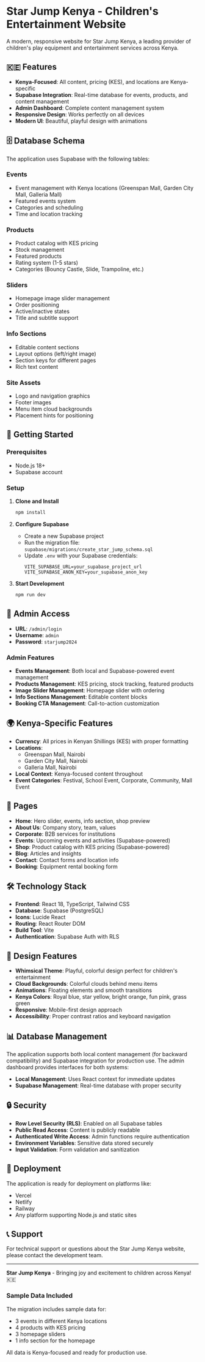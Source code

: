 # Star Jump Kenya - Children's Entertainment Website

A modern, responsive website for Star Jump Kenya, a leading provider of children's play equipment and entertainment services across Kenya.

## 🇰🇪 Features

- **Kenya-Focused**: All content, pricing (KES), and locations are Kenya-specific
- **Supabase Integration**: Real-time database for events, products, and content management
- **Admin Dashboard**: Complete content management system
- **Responsive Design**: Works perfectly on all devices
- **Modern UI**: Beautiful, playful design with animations

## 🗄️ Database Schema

The application uses Supabase with the following tables:

### Events
- Event management with Kenya locations (Greenspan Mall, Garden City Mall, Galleria Mall)
- Featured events system
- Categories and scheduling
- Time and location tracking

### Products
- Product catalog with KES pricing
- Stock management
- Featured products
- Rating system (1-5 stars)
- Categories (Bouncy Castle, Slide, Trampoline, etc.)

### Sliders
- Homepage image slider management
- Order positioning
- Active/inactive states
- Title and subtitle support

### Info Sections
- Editable content sections
- Layout options (left/right image)
- Section keys for different pages
- Rich text content

### Site Assets
- Logo and navigation graphics
- Footer images
- Menu item cloud backgrounds
- Placement hints for positioning

## 🚀 Getting Started

### Prerequisites
- Node.js 18+
- Supabase account

### Setup

1. **Clone and Install**
   ```bash
   npm install
   ```

2. **Configure Supabase**
   - Create a new Supabase project
   - Run the migration file: `supabase/migrations/create_star_jump_schema.sql`
   - Update `.env` with your Supabase credentials:
     ```
     VITE_SUPABASE_URL=your_supabase_project_url
     VITE_SUPABASE_ANON_KEY=your_supabase_anon_key
     ```

3. **Start Development**
   ```bash
   npm run dev
   ```

## 🔧 Admin Access

- **URL**: `/admin/login`
- **Username**: `admin`
- **Password**: `starjump2024`

### Admin Features
- **Events Management**: Both local and Supabase-powered event management
- **Products Management**: KES pricing, stock tracking, featured products
- **Image Slider Management**: Homepage slider with ordering
- **Info Sections Management**: Editable content blocks
- **Booking CTA Management**: Call-to-action customization

## 🌍 Kenya-Specific Features

- **Currency**: All prices in Kenyan Shillings (KES) with proper formatting
- **Locations**: 
  - Greenspan Mall, Nairobi
  - Garden City Mall, Nairobi
  - Galleria Mall, Nairobi
- **Local Context**: Kenya-focused content throughout
- **Event Categories**: Festival, School Event, Corporate, Community, Mall Event

## 📱 Pages

- **Home**: Hero slider, events, info section, shop preview
- **About Us**: Company story, team, values
- **Corporate**: B2B services for institutions
- **Events**: Upcoming events and activities (Supabase-powered)
- **Shop**: Product catalog with KES pricing (Supabase-powered)
- **Blog**: Articles and insights
- **Contact**: Contact forms and location info
- **Booking**: Equipment rental booking form

## 🛠️ Technology Stack

- **Frontend**: React 18, TypeScript, Tailwind CSS
- **Database**: Supabase (PostgreSQL)
- **Icons**: Lucide React
- **Routing**: React Router DOM
- **Build Tool**: Vite
- **Authentication**: Supabase Auth with RLS

## 🎨 Design Features

- **Whimsical Theme**: Playful, colorful design perfect for children's entertainment
- **Cloud Backgrounds**: Colorful clouds behind menu items
- **Animations**: Floating elements and smooth transitions
- **Kenya Colors**: Royal blue, star yellow, bright orange, fun pink, grass green
- **Responsive**: Mobile-first design approach
- **Accessibility**: Proper contrast ratios and keyboard navigation

## 📊 Database Management

The application supports both local content management (for backward compatibility) and Supabase integration for production use. The admin dashboard provides interfaces for both systems:

- **Local Management**: Uses React context for immediate updates
- **Supabase Management**: Real-time database with proper security

## 🔒 Security

- **Row Level Security (RLS)**: Enabled on all Supabase tables
- **Public Read Access**: Content is publicly readable
- **Authenticated Write Access**: Admin functions require authentication
- **Environment Variables**: Sensitive data stored securely
- **Input Validation**: Form validation and sanitization

## 🚀 Deployment

The application is ready for deployment on platforms like:
- Vercel
- Netlify
- Railway
- Any platform supporting Node.js and static sites

## 📞 Support

For technical support or questions about the Star Jump Kenya website, please contact the development team.

---

**Star Jump Kenya** - Bringing joy and excitement to children across Kenya! 🇰🇪

### Sample Data Included

The migration includes sample data for:
- 3 events in different Kenya locations
- 4 products with KES pricing
- 3 homepage sliders
- 1 info section for the homepage

All data is Kenya-focused and ready for production use.